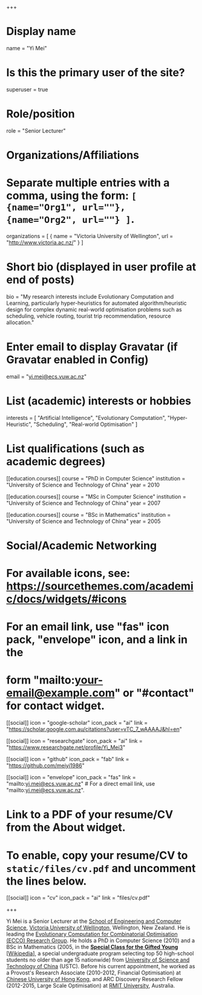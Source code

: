 +++
# Display name
name = "Yi Mei"

# Is this the primary user of the site?
superuser = true

# Role/position
role = "Senior Lecturer"

# Organizations/Affiliations
#   Separate multiple entries with a comma, using the form: `[ {name="Org1", url=""}, {name="Org2", url=""} ]`.
organizations = [ { name = "Victoria University of Wellington", url = "http://www.victoria.ac.nz/" } ]

# Short bio (displayed in user profile at end of posts)
bio = "My research interests include Evolutionary Computation and Learning, particularly hyper-heuristics for automated algorithm/heuristic design for complex dynamic real-world optimisation problems such as scheduling, vehicle routing, tourist trip recommendation, resource allocation."

# Enter email to display Gravatar (if Gravatar enabled in Config)
email = "yi.mei@ecs.vuw.ac.nz"

# List (academic) interests or hobbies
interests = [
  "Artificial Intelligence",
  "Evolutionary Computation",
  "Hyper-Heuristic",
  "Scheduling",
  "Real-world Optimisation"
]

# List qualifications (such as academic degrees)
[[education.courses]]
  course = "PhD in Computer Science"
  institution = "University of Science and Technology of China"
  year = 2010

[[education.courses]]
  course = "MSc in Computer Science"
  institution = "University of Science and Technology of China"
  year = 2007

[[education.courses]]
  course = "BSc in Mathematics"
  institution = "University of Science and Technology of China"
  year = 2005

# Social/Academic Networking
# For available icons, see: https://sourcethemes.com/academic/docs/widgets/#icons
#   For an email link, use "fas" icon pack, "envelope" icon, and a link in the
#   form "mailto:your-email@example.com" or "#contact" for contact widget.

[[social]]
  icon = "google-scholar"
  icon_pack = "ai"
  link = "https://scholar.google.com.au/citations?user=vTC_7_wAAAAJ&hl=en"

[[social]] 
  icon = "researchgate" 
  icon_pack = "ai" 
  link = "https://www.researchgate.net/profile/Yi_Mei3"

[[social]]
  icon = "github"
  icon_pack = "fab"
  link = "https://github.com/meiyi1986"

[[social]]
  icon = "envelope"
  icon_pack = "fas"
  link = "mailto:yi.mei@ecs.vuw.ac.nz"  # For a direct email link, use "mailto:yi.mei@ecs.vuw.ac.nz".

# Link to a PDF of your resume/CV from the About widget.
# To enable, copy your resume/CV to `static/files/cv.pdf` and uncomment the lines below.
[[social]]
  icon = "cv"
  icon_pack = "ai"
  link = "files/cv.pdf"

+++

Yi Mei is a Senior Lecturer at the [School of Engineering and Computer Science](http://www.victoria.ac.nz/ecs/), <a href="http://www.victoria.ac.nz/">Victoria University of Wellington</a>, Wellington, New Zealand. He is leading the <a href="http://homepages.ecs.vuw.ac.nz/~yimei/ecco.html">Evolutionary Computation for Combinatorial Optimisation (ECCO) Research Group</a>. He holds a PhD in Computer Science (2010) and a BSc in Mathematics (2005, in the <strong><a href="http://en.scgy.ustc.edu.cn/">Special Class for the Gifted Young</a></strong> [<a href="http://en.wikipedia.org/wiki/Special_Class_for_the_Gifted_Young">Wikipedia</a>], a special undergraduate program selecting top 50 high-school students no older than age 15 nationwide) from <a href="http://en.ustc.edu.cn/">University of Science and Technology of China</a> (USTC). Before his current appointment, he worked as a Provost's Research Associate (2010-2012, Financial Optimisation) at <a href="http://www.cuhk.edu.hk/english/">Chinese University of Hong Kong</a>, and ARC Discovery Research Fellow (2012-2015, Large Scale Optimisation) at <a href="http://www.rmit.edu.au/">RMIT University</a>, Australia.
